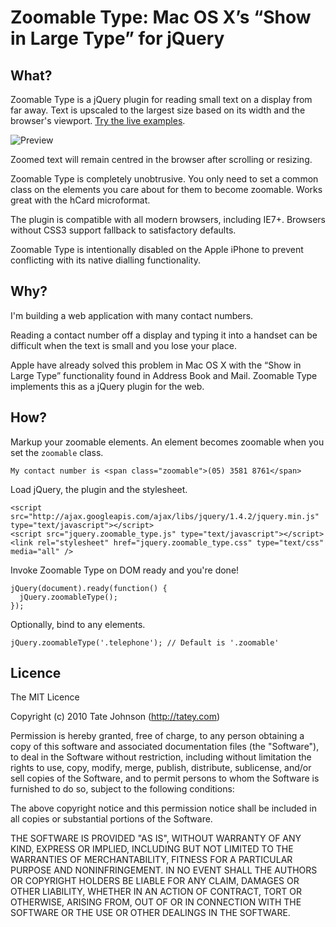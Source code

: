 # Zoomable Type: Mac OS X’s “Show in Large Type” for jQuery

## What?

Zoomable Type is a jQuery plugin for reading small text on a display from far away. Text is upscaled to the largest size based on its width and the browser's viewport. [Try the live examples](http://zoomabletype.tatey.com/).

![Preview](http://cloud.github.com/downloads/tatey/jquery.zoomable_type/preview.png)

Zoomed text will remain centred in the browser after scrolling or resizing.

Zoomable Type is completely unobtrusive. You only need to set a common class on the elements you care about for them to become zoomable. Works great with the hCard microformat.

The plugin is compatible with all modern browsers, including IE7+. Browsers without CSS3 support fallback to satisfactory defaults.

Zoomable Type is intentionally disabled on the Apple iPhone to prevent conflicting with its native dialling functionality.

## Why?

I'm building a web application with many contact numbers.

Reading a contact number off a display and typing it into a handset can be difficult when the text is small and you lose your place.

Apple have already solved this problem in Mac OS X with the “Show in Large Type” functionality found in Address Book and Mail. Zoomable Type implements this as a jQuery plugin for the web.

## How?

Markup your zoomable elements. An element becomes zoomable when you set the `zoomable` class.

    My contact number is <span class="zoomable">(05) 3581 8761</span>
    
Load jQuery, the plugin and the stylesheet.

    <script src="http://ajax.googleapis.com/ajax/libs/jquery/1.4.2/jquery.min.js" type="text/javascript"></script>
    <script src="jquery.zoomable_type.js" type="text/javascript"></script>
    <link rel="stylesheet" href="jquery.zoomable_type.css" type="text/css" media="all" />
    
Invoke Zoomable Type on DOM ready and you're done!

    jQuery(document).ready(function() {
      jQuery.zoomableType();
    });
    
Optionally, bind to any elements.

    jQuery.zoomableType('.telephone'); // Default is '.zoomable'

## Licence

The MIT Licence

Copyright (c) 2010 Tate Johnson (http://tatey.com)

Permission is hereby granted, free of charge, to any person obtaining a copy
of this software and associated documentation files (the "Software"), to deal
in the Software without restriction, including without limitation the rights
to use, copy, modify, merge, publish, distribute, sublicense, and/or sell
copies of the Software, and to permit persons to whom the Software is
furnished to do so, subject to the following conditions:

The above copyright notice and this permission notice shall be included in
all copies or substantial portions of the Software.

THE SOFTWARE IS PROVIDED "AS IS", WITHOUT WARRANTY OF ANY KIND, EXPRESS OR
IMPLIED, INCLUDING BUT NOT LIMITED TO THE WARRANTIES OF MERCHANTABILITY,
FITNESS FOR A PARTICULAR PURPOSE AND NONINFRINGEMENT. IN NO EVENT SHALL THE
AUTHORS OR COPYRIGHT HOLDERS BE LIABLE FOR ANY CLAIM, DAMAGES OR OTHER
LIABILITY, WHETHER IN AN ACTION OF CONTRACT, TORT OR OTHERWISE, ARISING FROM,
OUT OF OR IN CONNECTION WITH THE SOFTWARE OR THE USE OR OTHER DEALINGS IN
THE SOFTWARE.

